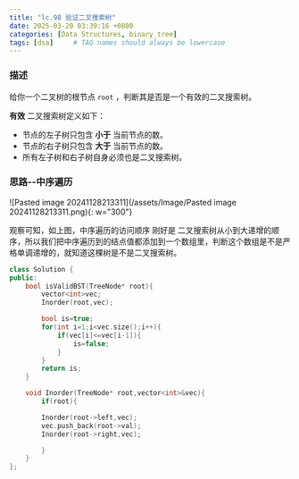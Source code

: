 ```yaml
---
title: "lc.98 验证二叉搜索树"
date: 2025-03-20 03:39:16 +0800
categories: [Data Structures, binary_tree]
tags: [dsa]     # TAG names should always be lowercase
---
```


### 描述
给你一个二叉树的根节点 `root` ，判断其是否是一个有效的二叉搜索树。

**有效** 二叉搜索树定义如下：
- 节点的左子树只包含 **小于** 当前节点的数。
- 节点的右子树只包含 **大于** 当前节点的数。
- 所有左子树和右子树自身必须也是二叉搜索树。

### 思路--中序遍历

![Pasted image 20241128213311](/assets/Image/Pasted image 20241128213311.png){: w="300"}

观察可知，如上图，中序遍历的访问顺序 刚好是 二叉搜索树从小到大递增的顺序，所以我们把中序遍历到的结点值都添加到一个数组里，判断这个数组是不是严格单调递增的，就知道这棵树是不是二叉搜索树。

```cpp
class Solution {
public:
    bool isValidBST(TreeNode* root){
        vector<int>vec;
        Inorder(root,vec);

        bool is=true;
        for(int i=1;i<vec.size();i++){
            if(vec[i]<=vec[i-1]){
                is=false;
            }
        }
        return is;
    }

    void Inorder(TreeNode* root,vector<int>&vec){
        if(root){

        Inorder(root->left,vec);
        vec.push_back(root->val);
        Inorder(root->right,vec);

        }
    }
};
```
